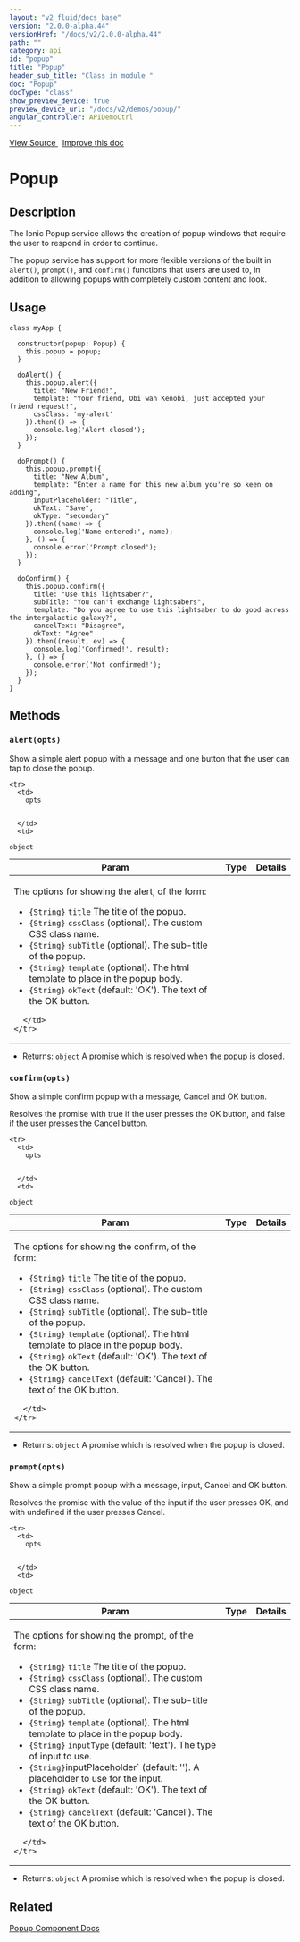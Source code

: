 ```yaml
---
layout: "v2_fluid/docs_base"
version: "2.0.0-alpha.44"
versionHref: "/docs/v2/2.0.0-alpha.44"
path: ""
category: api
id: "popup"
title: "Popup"
header_sub_title: "Class in module "
doc: "Popup"
docType: "class"
show_preview_device: true
preview_device_url: "/docs/v2/demos/popup/"
angular_controller: APIDemoCtrl
---
```





<div class="improve-docs">
<a href='http://github.com/driftyco/ionic2/tree/master/ionic/components/popup/popup.ts#L8'>
View Source
</a>
&nbsp;
<a href='http://github.com/driftyco/ionic2/edit/master/ionic/components/popup/popup.ts#L8'>
Improve this doc
</a>
</div>





<h1 class="api-title">


Popup






</h1>






<!-- description -->
<h2>Description</h2>

<p>The Ionic Popup service allows the creation of popup windows that require the user to respond in order to continue.</p>
<p>The popup service has support for more flexible versions of the built in <code>alert()</code>, <code>prompt()</code>, and <code>confirm()</code> functions that users are used to, in addition to allowing popups with completely custom content and look.</p>

<!-- @usage tag -->

<h2>Usage</h2>

<pre><code class="lang-ts">class myApp {

  constructor(popup: Popup) {
    this.popup = popup;
  }

  doAlert() {
    this.popup.alert({
      title: &quot;New Friend!&quot;,
      template: &quot;Your friend, Obi wan Kenobi, just accepted your friend request!&quot;,
      cssClass: &#39;my-alert&#39;
    }).then(() =&gt; {
      console.log(&#39;Alert closed&#39;);
    });
  }

  doPrompt() {
    this.popup.prompt({
      title: &quot;New Album&quot;,
      template: &quot;Enter a name for this new album you&#39;re so keen on adding&quot;,
      inputPlaceholder: &quot;Title&quot;,
      okText: &quot;Save&quot;,
      okType: &quot;secondary&quot;
    }).then((name) =&gt; {
      console.log(&#39;Name entered:&#39;, name);
    }, () =&gt; {
      console.error(&#39;Prompt closed&#39;);
    });
  }

  doConfirm() {
    this.popup.confirm({
      title: &quot;Use this lightsaber?&quot;,
      subTitle: &quot;You can&#39;t exchange lightsabers&quot;,
      template: &quot;Do you agree to use this lightsaber to do good across the intergalactic galaxy?&quot;,
      cancelText: &quot;Disagree&quot;,
      okText: &quot;Agree&quot;
    }).then((result, ev) =&gt; {
      console.log(&#39;Confirmed!&#39;, result);
    }, () =&gt; {
      console.error(&#39;Not confirmed!&#39;);
    });
  }
}
</code></pre>




<!-- @property tags -->


<!-- methods on the class -->

<h2>Methods</h2>

<div id="alert"></div>

<h3>
<code>alert(opts)</code>


</h3>

Show a simple alert popup with a message and one button
that the user can tap to close the popup.


<table class="table" style="margin:0;">
  <thead>
    <tr>
      <th>Param</th>
      <th>Type</th>
      <th>Details</th>
    </tr>
  </thead>
  <tbody>

    <tr>
      <td>
        opts


      </td>
      <td>

  <code>object</code>
      </td>
      <td>
        <p>The options for showing the alert, of the form:</p>
<ul>
<li><code>{String}</code> <code>title</code> The title of the popup.</li>
<li><code>{String}</code> <code>cssClass</code>  (optional). The custom CSS class name.</li>
<li><code>{String}</code> <code>subTitle</code>  (optional). The sub-title of the popup.</li>
<li><code>{String}</code> <code>template</code>  (optional). The html template to place in the popup body.</li>
<li><code>{String}</code> <code>okText</code> (default: &#39;OK&#39;). The text of the OK button.</li>
</ul>


      </td>
    </tr>

  </tbody>
</table>





* Returns:
  <code>object</code> A promise which is resolved when the popup is closed.




<div id="confirm"></div>

<h3>
<code>confirm(opts)</code>


</h3>

Show a simple confirm popup with a message, Cancel and OK button.

Resolves the promise with true if the user presses the OK button, and false if the user presses the Cancel button.



<table class="table" style="margin:0;">
  <thead>
    <tr>
      <th>Param</th>
      <th>Type</th>
      <th>Details</th>
    </tr>
  </thead>
  <tbody>

    <tr>
      <td>
        opts


      </td>
      <td>

  <code>object</code>
      </td>
      <td>
        <p>The options for showing the confirm, of the form:</p>
<ul>
<li><code>{String}</code> <code>title</code> The title of the popup.</li>
<li><code>{String}</code> <code>cssClass</code>  (optional). The custom CSS class name.</li>
<li><code>{String}</code> <code>subTitle</code>  (optional). The sub-title of the popup.</li>
<li><code>{String}</code> <code>template</code>  (optional). The html template to place in the popup body.</li>
<li><code>{String}</code> <code>okText</code> (default: &#39;OK&#39;). The text of the OK button.</li>
<li><code>{String}</code> <code>cancelText</code> (default: &#39;Cancel&#39;). The text of the OK button.</li>
</ul>


      </td>
    </tr>

  </tbody>
</table>





* Returns:
  <code>object</code> A promise which is resolved when the popup is closed.




<div id="prompt"></div>

<h3>
<code>prompt(opts)</code>


</h3>

Show a simple prompt popup with a message, input, Cancel and OK button.

Resolves the promise with the value of the input if the user presses OK, and with undefined if the user presses Cancel.



<table class="table" style="margin:0;">
  <thead>
    <tr>
      <th>Param</th>
      <th>Type</th>
      <th>Details</th>
    </tr>
  </thead>
  <tbody>

    <tr>
      <td>
        opts


      </td>
      <td>

  <code>object</code>
      </td>
      <td>
        <p>The options for showing the prompt, of the form:</p>
<ul>
<li><code>{String}</code> <code>title</code> The title of the popup.</li>
<li><code>{String}</code> <code>cssClass</code>  (optional). The custom CSS class name.</li>
<li><code>{String}</code> <code>subTitle</code>  (optional). The sub-title of the popup.</li>
<li><code>{String}</code> <code>template</code>  (optional). The html template to place in the popup body.</li>
<li><code>{String}</code> <code>inputType</code> (default: &#39;text&#39;). The type of input to use.</li>
<li><code>{String}</code>inputPlaceholder` (default: &#39;&#39;). A placeholder to use for the input.</li>
<li><code>{String}</code> <code>okText</code> (default: &#39;OK&#39;). The text of the OK button.</li>
<li><code>{String}</code> <code>cancelText</code> (default: &#39;Cancel&#39;). The text of the OK button.</li>
</ul>


      </td>
    </tr>

  </tbody>
</table>





* Returns:
  <code>object</code> A promise which is resolved when the popup is closed.


<!-- related link -->

<h2>Related</h2>

<a href='/docs/v2/components#popups'>Popup Component Docs</a><!-- end content block -->


<!-- end body block -->
